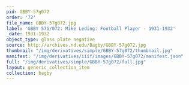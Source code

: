 ```yaml
---
pid: GBBY-57g072
order: '72'
file_name: GBBY-57g072.jpg
label: 'GBBY 57G/072: Mike Leding: Football Player - 1931-1932'
_date: 1931-1932
object_type: glass plate negative
source: http://archives.nd.edu/Bagby/GBBY-57g072.jpg
thumbnail: "/img/derivatives/simple/GBBY-57g072/thumbnail.jpg"
manifest: "/img/derivatives/iiif/images/GBBY-57g072/manifest.json"
full: "/img/derivatives/simple/GBBY-57g072/full.jpg"
layout: generic_collection_item
collection: bagby
---
```

